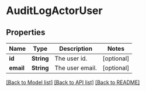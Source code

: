 # AuditLogActorUser

## Properties
Name | Type | Description | Notes
------------ | ------------- | ------------- | -------------
**id** | **String** | The user id. | [optional] 
**email** | **String** | The user email. | [optional] 

[[Back to Model list]](../README.md#documentation-for-models) [[Back to API list]](../README.md#documentation-for-api-endpoints) [[Back to README]](../README.md)


